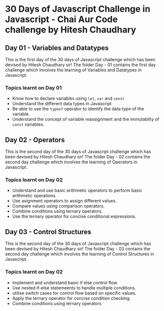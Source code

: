 # 30 Days of Javascript Challenge in Javascript - Chai Aur Code challenge by Hitesh Chaudhary

## Day 01 - Variables and Datatypes

This is the first day of the 30 days of Javascript challenge which has been devised by Hitesh Chaudhary sir! The folder Day - 01 contains the first day challenge which involves the learning of Variables and Datatypes in Javascript.

### Topics learnt on Day 01
 - Know how to declare variables using `let`, `var` and `const` 
 - Understand the different data types in Javascript
 - Be able to use the `typeof` operator to identify the data type of the variable.
 - Understand the concept of variable reassignment and the immutablity of `const` variables.


 ## Day 02 - Operators
 This is the second day of the 30 days of Javascript challenge which has been devised by Hitesh Chaudhary sir! The folder Day - 02 contains the second day challenge which involves the learning of Operators in Javascript.

 ### Topics learnt on Day 02
 - Understand and use basic arithmetic operators to perform basic arithmetic operations.
 - Use asignment operators to assign different values.
 - Compare values using comparison operators.
 - Combine conditions using ternary operators.
 - Use the ternary operator for concise conditional expressions.

 ## Day 03 - Control Structures
 This is the second day of the 30 days of Javascript challenge which has been devised by Hitesh Chaudhary sir! The folder Day - 03 contains the second day challenge which involves the learning of Control Structures in Javascript.

 ### Topics learnt on Day 02
 - Implement and understand basic if else control flow
 - Use nested if-else statemeents to handle multiple conditions.
 - utilise switch cases for control flow based on specific values.
 - Apply the ternary operator for concise condition checking.
 - Combine  conditions using ternary operators
